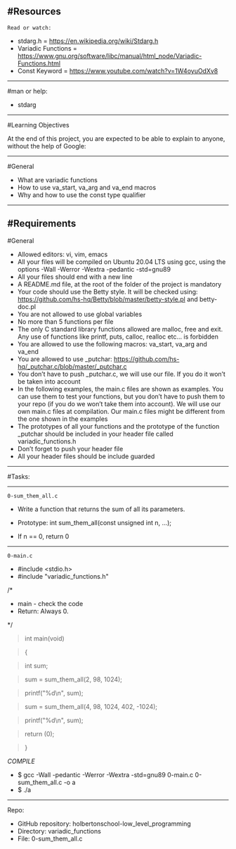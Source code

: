 #Resources
---
`Read or watch:`

* stdarg.h = https://en.wikipedia.org/wiki/Stdarg.h 
* Variadic Functions = https://www.gnu.org/software/libc/manual/html_node/Variadic-Functions.html
* Const Keyword = https://www.youtube.com/watch?v=1W4oyuOdXv8
---
#man or help:

* stdarg
___
#Learning Objectives

At the end of this project, you are expected to be able to explain to anyone, without the help of Google:
___

#General

* What are variadic functions
* How to use va_start, va_arg and va_end macros
* Why and how to use the const type qualifier
___
#Requirements
---
#General

* Allowed editors: vi, vim, emacs
* All your files will be compiled on Ubuntu 20.04 LTS using gcc, using the options -Wall -Werror -Wextra -pedantic -std=gnu89
* All your files should end with a new line
* A README.md file, at the root of the folder of the project is mandatory
* Your code should use the Betty style. It will be checked using:
 https://github.com/hs-hq/Betty/blob/master/betty-style.pl and betty-doc.pl
* You are not allowed to use global variables
* No more than 5 functions per file
* The only C standard library functions allowed are malloc, free and exit. Any use of functions like printf, puts, calloc, realloc etc… is forbidden
* You are allowed to use the following macros: va_start, va_arg and va_end
* You are allowed to use _putchar:
https://github.com/hs-hq/_putchar.c/blob/master/_putchar.c
* You don’t have to push _putchar.c, we will use our file. If you do it won’t be taken into account
* In the following examples, the main.c files are shown as examples. You can use them to test your functions, but you don’t have to push them to your repo (if you do we won’t take them into account). We will use our own main.c files at compilation. Our main.c files might be different from the one shown in the examples
* The prototypes of all your functions and the prototype of the function _putchar should be included in your header file called variadic_functions.h
* Don’t forget to push your header file
* All your header files should be include guarded

___

#Tasks:

___
`0-sum_them_all.c`
* Write a function that returns the sum of all its parameters.

* Prototype: int sum_them_all(const unsigned int n, ...);
* If n == 0, return 0
---
`0-main.c`

* #include <stdio.h>
* #include "variadic_functions.h"


/*
 * main - check the code
 * Return: Always 0.
 
*/

>  int main(void) 

>  { 

> int sum;

> sum = sum_them_all(2, 98, 1024);

> printf("%d\n", sum);

> sum = sum_them_all(4, 98, 1024, 402, -1024);

> printf("%d\n", sum);    

> return (0);

> }

*COMPILE*

* $ gcc -Wall -pedantic -Werror -Wextra -std=gnu89 0-main.c 0-sum_them_all.c -o a
* $ ./a
___

Repo:

* GitHub repository: holbertonschool-low_level_programming
* Directory: variadic_functions
* File: 0-sum_them_all.c
